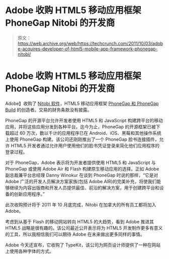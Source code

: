 # Adobe 收购 HTML5 移动应用框架 PhoneGap Nitobi  的开发商

> 原文：<https://web.archive.org/web/https://techcrunch.com/2011/10/03/adobe-acquires-developer-of-html5-mobile-app-framework-phonegap-nitobi/>

# Adobe 收购 HTML5 移动应用框架 PhoneGap Nitobi 的开发商

Adobe】收购了 [Nitobi 软件](https://web.archive.org/web/20230316161016/http://www.nitobi.com/)，HTML5 移动应用框架 [PhoneGap 和 PhoneGap Build](https://web.archive.org/web/20230316161016/http://www.phonegap.com/) 的创造者。交易的财务条款没有披露。

PhoneGap 的开源平台允许开发者使用 HTML5 和 JavaScript 构建跨平台的移动应用，并将这些应用分发到各种平台。迄今为止，PhoneGap 的开源框架已被下载超过 60 万次，数以千计的应用程序已在 Android、iOS、黑莓和其他操作系统上使用 PhoneGap 构建。该公司还刚刚推出了一个 PhoneGap 脸书连接插件，允许 HTML5 开发者通过允许用户使用他们的脸书凭证登录来简化他们应用程序的登录过程。

对于 PhoneGap，Adobe 表示将为开发者提供使用 HTML5 和 JavaScript 与 PhoneGap 或使用 Adobe Air 和 Flash 构建原生移动应用的选择。正如 Adobe 副总裁兼平台总经理 Danny Winokur 在谈到 PhoneGap 时说的那样，“它是对 Adobe 广泛的开发人员解决方案家族(包括 Adobe AIR)的完美补充，将使我们能够继续为内容出版商和开发人员提供最佳、前沿的解决方案，用于创建跨平台和设备的创新应用程序。”

此次收购预计将于 2011 年 10 月底完成，Nitobi 在加拿大的所有员工都将加入 Adobe。

考虑到从基于 Flash 的移动网站转向 HTML5 的大趋势，看到 Adobe 推进其 HTML5 战略是很有趣的。该公司最近公开表示将为 HTML5 开发制作更多有意义的工具，所以我相信我们可以期待 Adobe 在未来做出更多同样的事情。

Adobe 今天还宣布，它收购了 TypeKit，该公司为网页设计师提供了一种在网站上使用各种字体的方式。